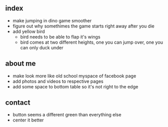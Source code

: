 ## index
- make jumping in dino game smoother
- figure out why somethimes the game starts right away after you die
- add yellow bird
    - bird needs to be able to flap it's wings
    - bird comes at two different heights, one you can jump over, one you can only duck under

## about me
- make look more like old school myspace of facebook page
- add photos and videos to respective pages
- add some space to bottom table so it's not right to the edge

## contact
- button seems a different green than everything else
- center it better